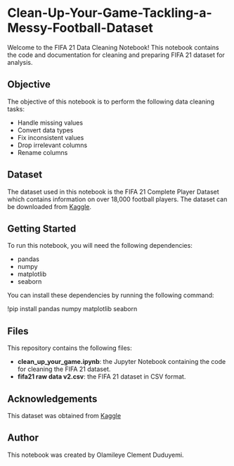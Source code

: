 # Clean-Up-Your-Game-Tackling-a-Messy-Football-Dataset
Welcome to the FIFA 21 Data Cleaning Notebook! This notebook contains the code and documentation for cleaning and preparing FIFA 21 dataset for analysis.

## Objective
The objective of this notebook is to perform the following data cleaning tasks:

- Handle missing values
- Convert data types
- Fix inconsistent values
- Drop irrelevant columns
- Rename columns
## Dataset
The dataset used in this notebook is the FIFA 21 Complete Player Dataset which contains information on over 18,000 football players. The dataset can be downloaded from [Kaggle](https://www.kaggle.com/datasets/yagunnersya/fifa-21-messy-raw-dataset-for-cleaning-exploring).

## Getting Started
To run this notebook, you will need the following dependencies:

- pandas
- numpy
- matplotlib
- seaborn

You can install these dependencies by running the following command:

!pip install pandas numpy matplotlib seaborn

## Files
This repository contains the following files:

- **clean_up_your_game.ipynb**: the Jupyter Notebook containing the code for cleaning the FIFA 21 dataset.
- **fifa21 raw data v2.csv**: the FIFA 21 dataset in CSV format.

## Acknowledgements
This dataset was obtained from [Kaggle](https://www.kaggle.com/datasets/yagunnersya/fifa-21-messy-raw-dataset-for-cleaning-exploring)
## Author
This notebook was created by Olamileye Clement Duduyemi.

